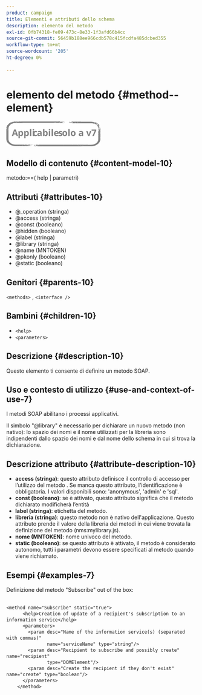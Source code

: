 ```yaml
---
product: campaign
title: Elementi e attributi dello schema
description: elemento del metodo
exl-id: 0fb74318-fe09-473c-8e33-1f3afd66b4cc
source-git-commit: 56459b188ee966cdb578c415fcdfa485dcbed355
workflow-type: tm+mt
source-wordcount: '205'
ht-degree: 0%

---
```


# elemento del metodo {#method--element}

![](../../../assets/v7-only.svg)

## Modello di contenuto {#content-model-10}

metodo:==( help | parametri)

## Attributi {#attributes-10}

* @_operation (stringa)
* @access (stringa)
* @const (booleano)
* @hidden (booleano)
* @label (stringa)
* @library (stringa)
* @name (MNTOKEN)
* @pkonly (booleano)
* @static (booleano)

## Genitori {#parents-10}

`<methods>`  ,  `<interface />`

## Bambini {#children-10}

* `<help>`
* `<parameters>`

## Descrizione {#description-10}

Questo elemento ti consente di definire un metodo SOAP.

## Uso e contesto di utilizzo {#use-and-context-of-use-7}

I metodi SOAP abilitano i processi applicativi.

Il simbolo &quot;@library&quot; è necessario per dichiarare un nuovo metodo (non nativo): lo spazio dei nomi e il nome utilizzati per la libreria sono indipendenti dallo spazio dei nomi e dal nome dello schema in cui si trova la dichiarazione.

## Descrizione attributo {#attribute-description-10}

* **access (stringa)**: questo attributo definisce il controllo di accesso per l’utilizzo del metodo . Se manca questo attributo, l&#39;identificazione è obbligatoria. I valori disponibili sono: &#39;anonymous&#39;, &#39;admin&#39; e &#39;sql&#39;.
* **const (booleano)**: se è attivato, questo attributo significa che il metodo dichiarato modificherà l’entità
* **label (stringa)**: etichetta del metodo.
* **libreria (stringa)**: questo metodo non è nativo dell&#39;applicazione. Questo attributo prende il valore della libreria dei metodi in cui viene trovata la definizione del metodo (nms:mylibrary.js).
* **nome (MNTOKEN)**: nome univoco del metodo.
* **static (booleano)**: se questo attributo è attivato, il metodo è considerato autonomo, tutti i parametri devono essere specificati al metodo quando viene richiamato.

## Esempi {#examples-7}

Definizione del metodo &quot;Subscribe&quot; out of the box:

```
 
<method name="Subscribe" static="true">
      <help>Creation of update of a recipient's subscription to an information service</help>
      <parameters>
        <param desc="Name of the information service(s) (separated with commas)"
               name="serviceName" type="string"/>
        <param desc="Recipient to subscribe and possibly create" name="recipient"
               type="DOMElement"/>
        <param desc="Create the recipient if they don't exist" name="create" type="boolean"/>
      </parameters>     
    </method>
```
